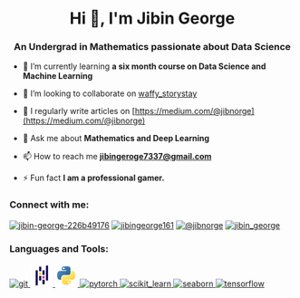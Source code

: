<h1 align="center">Hi 👋, I'm Jibin George</h1>
<h3 align="center">An Undergrad in Mathematics passionate about Data Science</h3>

- 🌱 I’m currently learning **a six month course on Data Science and Machine Learning**

- 👯 I’m looking to collaborate on [waffy_storystay](https://github.com/amalanil46/waffy_storystay)

- 📝 I regularly write articles on [https://medium.com/@jibnorge](https://medium.com/@jibnorge)

- 💬 Ask me about **Mathematics and Deep Learning**

- 📫 How to reach me **jibingeroge7337@gmail.com**

- ⚡ Fun fact **I am a professional gamer.**

<h3 align="left">Connect with me:</h3>
<p align="left">
<a href="https://linkedin.com/in/jibin-george-226b49176" target="blank"><img align="center" src="https://raw.githubusercontent.com/rahuldkjain/github-profile-readme-generator/master/src/images/icons/Social/linked-in-alt.svg" alt="jibin-george-226b49176" height="30" width="40" /></a>
<a href="https://kaggle.com/jibingeorge161" target="blank"><img align="center" src="https://raw.githubusercontent.com/rahuldkjain/github-profile-readme-generator/master/src/images/icons/Social/kaggle.svg" alt="jibingeorge161" height="30" width="40" /></a>
<a href="https://medium.com/@jibnorge" target="blank"><img align="center" src="https://raw.githubusercontent.com/rahuldkjain/github-profile-readme-generator/master/src/images/icons/Social/medium.svg" alt="@jibnorge" height="30" width="40" /></a>
<a href="https://www.leetcode.com/jibin_george" target="blank"><img align="center" src="https://raw.githubusercontent.com/rahuldkjain/github-profile-readme-generator/master/src/images/icons/Social/leet-code.svg" alt="jibin_george" height="30" width="40" /></a>
</p>

<h3 align="left">Languages and Tools:</h3>
<p align="left"> <a href="https://git-scm.com/" target="_blank" rel="noreferrer"> <img src="https://www.vectorlogo.zone/logos/git-scm/git-scm-icon.svg" alt="git" width="40" height="40"/> </a>  <a href="https://pandas.pydata.org/" target="_blank" rel="noreferrer"> <img src="https://raw.githubusercontent.com/devicons/devicon/2ae2a900d2f041da66e950e4d48052658d850630/icons/pandas/pandas-original.svg" alt="pandas" width="40" height="40"/> </a> <a href="https://www.python.org" target="_blank" rel="noreferrer"> <img src="https://raw.githubusercontent.com/devicons/devicon/master/icons/python/python-original.svg" alt="python" width="40" height="40"/> </a> <a href="https://pytorch.org/" target="_blank" rel="noreferrer"> <img src="https://www.vectorlogo.zone/logos/pytorch/pytorch-icon.svg" alt="pytorch" width="40" height="40"/> </a> <a href="https://scikit-learn.org/" target="_blank" rel="noreferrer"> <img src="https://upload.wikimedia.org/wikipedia/commons/0/05/Scikit_learn_logo_small.svg" alt="scikit_learn" width="40" height="40"/> </a> <a href="https://seaborn.pydata.org/" target="_blank" rel="noreferrer"> <img src="https://seaborn.pydata.org/_images/logo-mark-lightbg.svg" alt="seaborn" width="40" height="40"/> </a> <a href="https://www.tensorflow.org" target="_blank" rel="noreferrer"> <img src="https://www.vectorlogo.zone/logos/tensorflow/tensorflow-icon.svg" alt="tensorflow" width="40" height="40"/> </a> </p>
